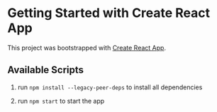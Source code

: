 # Getting Started with Create React App

This project was bootstrapped with [Create React App](https://github.com/facebook/create-react-app).

## Available Scripts

1. run `npm install --legacy-peer-deps` to install all dependencies

2. run `npm start` to start the app
